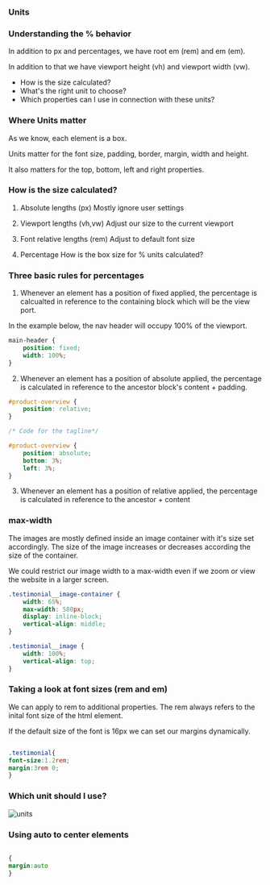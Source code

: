 ### Units

### Understanding the % behavior

In addition to px and percentages, we have
root em (rem) and em (em).

In addition to that we have viewport height (vh) and
viewport width (vw).

- How is the size calculated?
- What's the right unit to choose?
- Which properties can I use in connection with
  these units?

### Where Units matter

As we know, each element is a box.

Units matter for the font size, padding, border, margin, width and height.

It also matters for the top, bottom, left and
right properties.

### How is the size calculated?

1. Absolute lengths (px)
   Mostly ignore user settings

2. Viewport lengths (vh,vw)
   Adjust our size to the current viewport

3. Font relative lengths (rem)
   Adjust to default font size

4. Percentage
   How is the box size for % units calculated?

### Three basic rules for percentages

1. Whenever an element has a position of fixed applied, the percentage is calcualted in reference to the containing block which will be the view port.

In the example below, the nav header will occupy 100% of the viewport.

```css
main-header {
	position: fixed;
	width: 100%;
}
```

2. Whenever an element has a position of absolute applied, the percentage is calculated in reference to the ancestor block's content + padding.

```css
#product-overview {
	position: relative;
}

/* Code for the tagline*/

#product-overview {
	position: absolute;
	bottom: 3%;
	left: 3%;
}
```

3. Whenever an element has a position of relative applied, the percentage is calculated in reference to the ancestor + content

### max-width

The images are mostly defined inside an image container with it's size set accordingly. The size of the image increases or decreases according the size of the container.

We could restrict our image width to a max-width even if we zoom or view the website in a larger screen.

```css
.testimonial__image-container {
	width: 65%;
	max-width: 580px;
	display: inline-block;
	vertical-align: middle;
}

.testimonial__image {
	width: 100%;
	vertical-align: top;
}
```

### Taking a look at font sizes (rem and em)

We can apply to rem to additional properties.
The rem always refers to the inital font size
of the html element.

If the default size of the font is 16px we can set our margins dynamically.

```css

.testimonial{
font-size:1.2rem;
margin:3rem 0;
}

```

### Which unit should I use?
![units](https://user-images.githubusercontent.com/15992276/59993939-0942bf80-9620-11e9-8da8-240b207cd047.JPG)

### Using auto to center elements

```css

{
margin:auto
}
```







